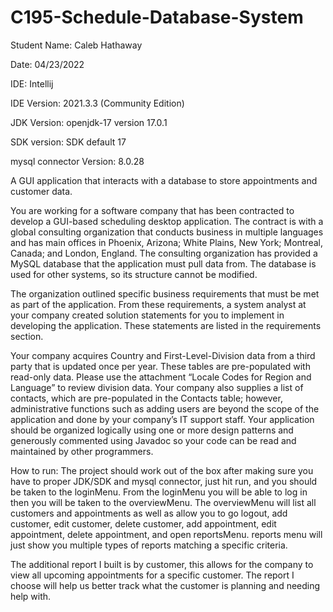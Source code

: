 # C195-Schedule-Database-System
Student Name: Caleb Hathaway

Date: 04/23/2022

IDE: Intellij

IDE Version: 2021.3.3 (Community Edition)

JDK Version: openjdk-17 version 17.0.1

SDK version: SDK default 17

mysql connector Version: 8.0.28


A GUI application that interacts with a database to store appointments and customer data.

You are working for a software company that has been contracted to develop a GUI-based scheduling desktop application. The contract is with a global consulting organization that conducts business in multiple languages and has main offices in Phoenix, Arizona; White Plains, New York; Montreal, Canada; and London, England. The consulting organization has provided a MySQL database that the application must pull data from. The database is used for other systems, so its structure cannot be modified.

The organization outlined specific business requirements that must be met as part of the application. From these requirements, a system analyst at your company created solution statements for you to implement in developing the application. These statements are listed in the requirements section.

Your company acquires Country and First-Level-Division data from a third party that is updated once per year. These tables are pre-populated with read-only data. Please use the attachment “Locale Codes for Region and Language” to review division data. Your company also supplies a list of contacts, which are pre-populated in the Contacts table; however, administrative functions such as adding users are beyond the scope of the application and done by your company’s IT support staff. Your application should be organized logically using one or more design patterns and generously commented using Javadoc so your code can be read and maintained by other programmers.

How to run: The project should work out of the box after making sure you have to proper JDK/SDK and mysql connector, just hit run, and you should be taken to the loginMenu. From the loginMenu you will be able to log in then you will be taken to the overviewMenu. The overviewMenu will list all customers and appointments as well as allow you to go logout, add customer, edit customer, delete customer, add appointment, edit appointment, delete appointment, and open reportsMenu. reports menu will just show you multiple types of reports matching a specific criteria.


The additional report I built is by customer, this allows for the company to view all upcoming appointments for a specific customer. The report I choose will help us better track what the customer is planning and needing help with.  